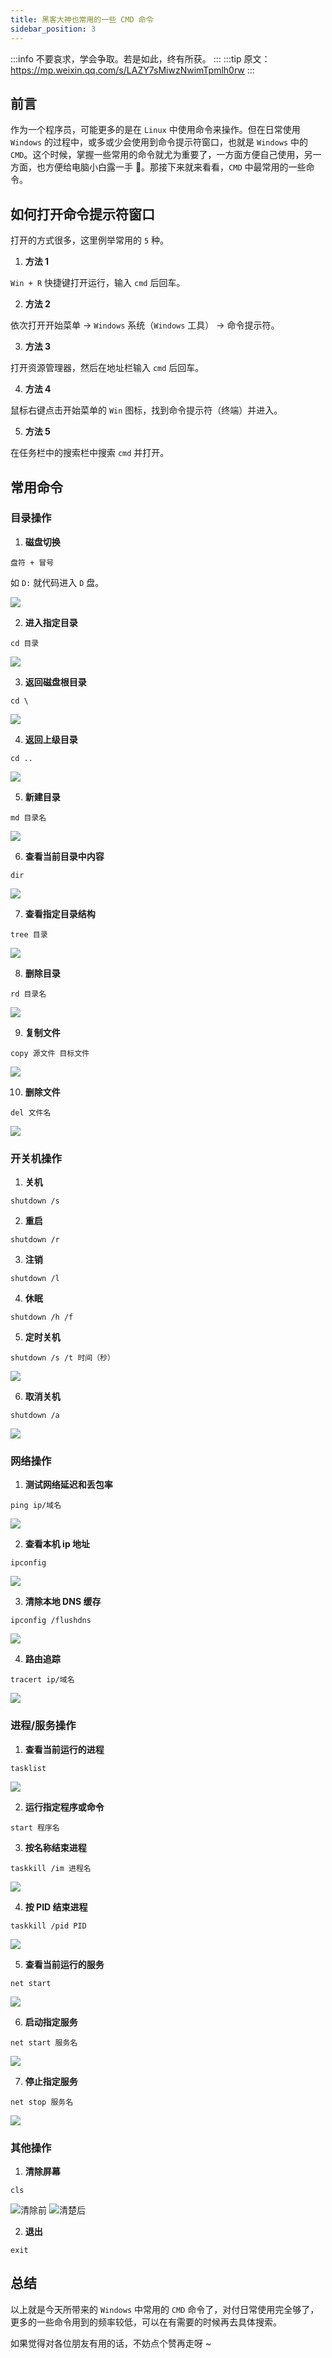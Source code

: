 ```yaml
---
title: 黑客大神也常用的一些 CMD 命令
sidebar_position: 3
---
```


:::info
不要哀求，学会争取。若是如此，终有所获。
:::
:::tip
原文：https://mp.weixin.qq.com/s/LAZY7sMiwzNwimTpmlh0rw
:::
## 前言

作为一个程序员，可能更多的是在 `Linux` 中使用命令来操作。但在日常使用 `Windows` 的过程中，或多或少会使用到命令提示符窗口，也就是 `Windows` 中的 `CMD`。这个时候，掌握一些常用的命令就尤为重要了，一方面方便自己使用，另一方面，也方便给电脑小白露一手 👀。那接下来就来看看，`CMD` 中最常用的一些命令。

## 如何打开命令提示符窗口

打开的方式很多，这里例举常用的 `5` 种。

1.   **方法 1**

`Win + R` 快捷键打开运行，输入 `cmd` 后回车。

2.   **方法 2**

依次打开开始菜单 -> `Windows` 系统（`Windows` 工具） -> 命令提示符。

3.   **方法 3**

打开资源管理器，然后在地址栏输入 `cmd` 后回车。

4.   **方法 4**

鼠标右键点击开始菜单的 `Win` 图标，找到命令提示符（终端）并进入。

5.   **方法 5**

在任务栏中的搜索栏中搜索 `cmd` 并打开。

## 常用命令

### 目录操作

1.   **磁盘切换**

```shell
盘符 + 冒号
```

如 `D:` 就代码进入 `D` 盘。

![](https://cunyu1943.github.io/img/article/dev-tutorial/09414a722bdc4ecb919d9c12a20cbeff.png)


2.   **进入指定目录**

```shell
cd 目录
```

![](https://cunyu1943.github.io/img/article/dev-tutorial/1ef51757d619425383bb0e847186d46b.png)




3.   **返回磁盘根目录**

```shell
cd \
```

![](https://cunyu1943.github.io/img/article/dev-tutorial/9ab01d4d9b7c4ecea2deb6985bd3ba9e.png)


4.   **返回上级目录**

```shell
cd ..
```

![](https://cunyu1943.github.io/img/article/dev-tutorial/5dea8e9f04c34e91869c7356b32bfab2.png)




5.   **新建目录**

```shell
md 目录名
```

![](https://cunyu1943.github.io/img/article/dev-tutorial/6617f0f262cd44b39bc6e75f7146e0e7.png)


6.   **查看当前目录中内容**

```shell
dir
```
![](https://cunyu1943.github.io/img/article/dev-tutorial/bddda2e75fb6487b9e0631b00f52b5ff.png)



7.   **查看指定目录结构**

```shell
tree 目录
```

![](https://cunyu1943.github.io/img/article/dev-tutorial/aaf0e471c2434efa905e0d160b1b060e.png)


8.   **删除目录**

```shell
rd 目录名
```

![](https://cunyu1943.github.io/img/article/dev-tutorial/c422e4c274ba4e4eab773b94763c9f06.png)


9.   **复制文件**

```shell
copy 源文件 目标文件
```

![](https://cunyu1943.github.io/img/article/dev-tutorial/45336c8adbc94cb4ae00a8754280930e.png)




10.   **删除文件**

```shell
del 文件名
```

![](https://cunyu1943.github.io/img/article/dev-tutorial/98b36e84ffaf4292a6cd97bdc98aa4fd.png)



### 开关机操作

1.   **关机**
```shell
shutdown /s
```


2.   **重启**
```shell
shutdown /r
```


3.   **注销**
```shell
shutdown /l
```


4.   **休眠**
```shell
shutdown /h /f
```


5.   **定时关机**

```shell
shutdown /s /t 时间（秒）
```

![](https://cunyu1943.github.io/img/article/dev-tutorial/e88262049fb2404894e0137de05d83b5.png)


6.   **取消关机**

```shell
shutdown /a
```

![](https://cunyu1943.github.io/img/article/dev-tutorial/e77917423cde4e07b1552897ee9497d7.png)


### 网络操作

1.   **测试网络延迟和丢包率**

```shell
ping ip/域名
```

![](https://cunyu1943.github.io/img/article/dev-tutorial/b90c248998964ff79241b7d5a4a5dba9.png)


2.   **查看本机 ip 地址**

```shell
ipconfig
```

![](https://cunyu1943.github.io/img/article/dev-tutorial/68a68e8dc08745ee90b562feb5120de5.png)


3.   **清除本地 DNS 缓存**

```shell
ipconfig /flushdns
```

![](https://cunyu1943.github.io/img/article/dev-tutorial/2d7f861853f44810821c50208d9d88eb.png)



4.   **路由追踪**

```shell
tracert ip/域名
```

![](https://cunyu1943.github.io/img/article/dev-tutorial/280ecadf38664625b5be11c324f170c1.png)


### 进程/服务操作

1.   **查看当前运行的进程**

```shell
tasklist
```

![](https://cunyu1943.github.io/img/article/dev-tutorial/074848735de8420cab1ba252e95fa575.png)


2.   **运行指定程序或命令**

```shell
start 程序名
```



3.   **按名称结束进程**

```shell
taskkill /im 进程名
```

![](https://cunyu1943.github.io/img/article/dev-tutorial/39d7659d45884808b26da56f85afca97.png)


4.   **按 PID 结束进程**

```shell
taskkill /pid PID
```

![](https://cunyu1943.github.io/img/article/dev-tutorial/fb1d63432bae44d18462e68655232300.png)



5.   **查看当前运行的服务**

```shell
net start
```

![](https://cunyu1943.github.io/img/article/dev-tutorial/925f0da34e374d1b8b27799209af0293.png)


6.   **启动指定服务**

```shell
net start 服务名
```

![](https://cunyu1943.github.io/img/article/dev-tutorial/4ff4342792f3439e934eb03776188aff.png)



7.   **停止指定服务**

```shell
net stop 服务名
```
![](https://cunyu1943.github.io/img/article/dev-tutorial/867c5f3845c34e9e9332612406020dc1.png)


### 其他操作

1.   **清除屏幕**

```shell
cls
```

![清除前](https://cunyu1943.github.io/img/article/dev-tutorial/89af78bbcd7a48d6be489b09a0505ea0.png)
![清楚后](https://cunyu1943.github.io/img/article/dev-tutorial/871450fabd614115ac62f4d8cc552871.png)




2.   **退出**

```shell
exit
```


## 总结

以上就是今天所带来的 `Windows` 中常用的 `CMD` 命令了，对付日常使用完全够了，更多的一些命令用到的频率较低，可以在有需要的时候再去具体搜索。

如果觉得对各位朋友有用的话，不妨点个赞再走呀 ~